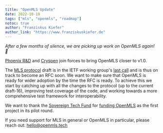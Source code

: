```yaml
---
title: "OpenMLS Update"
date: 2022-10-19
tags: ["mls", "openmls", "roadmap"]
notoc: true
author: "Franziskus Kiefer"
author_link: "https://www.franziskuskiefer.de"
---
```


_After a few months of silence, we are picking up work on OpenMLS again! 🎉_

[Phoenix R&D] and [Cryspen] join forces to bring OpenMLS closer to v1.0.

The [MLS protocol] draft is in the IETF working group's [last call] and is thus
on track to become an RFC soon.
We want to make sure that OpenMLS is ready for wider adoption by the time the
RFC is ready.
To achieve this we start by catching up with all the changes to the protocol
(up to the current draft-16), improving test coverage of the code, and working
towards a more comprehensive test framework for interoperability.

We want to thank the [Sovereign Tech Fund] for [funding OpenMLS]
as the first project in its pilot round.

If you need support for MLS in general or OpenMLS in particular, please reach
out: [hello@openmls.tech]

[phoenix r&d]: https://phnx.im/
[cryspen]: https://www.cryspen.com
[mls protocol]: https://messaginglayersecurity.rocks/mls-protocol/draft-ietf-mls-protocol.html
[last call]: https://mailarchive.ietf.org/arch/msg/mls/bOhxmpo70T-ikDd40OqQfst64gE/
[Sovereign Tech Fund]: https://sovereigntechfund.de/en
[funding OpenMLS]: https://sovereigntechfund.de/en/projects/openmls/
[hello@openmls.tech]: mailto:hello@openmls.tech
